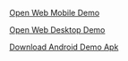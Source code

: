 [Open Web Mobile Demo](web-mobile/)

[Open Web Desktop Demo](web-desktop/)

[Download Android Demo Apk](./SanguoQuest-debug.apk)